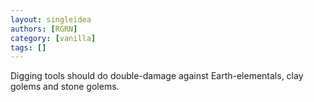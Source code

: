 ```yaml
---
layout: singleidea
authors: [RGRN]
category: [vanilla]
tags: []
---
```

Digging tools should do double-damage against Earth-elementals, clay golems and stone golems.
